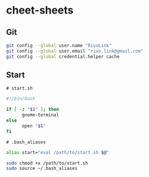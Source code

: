# cheet-sheets

## Git
```sh
git config --global user.name "RivoLink"
git config --global user.email "rivo.link@gmail.com"
git config --global credential.helper cache
```

## Start
`# start.sh`
```sh
#!/bin/bash

if [ -z "$1" ]; then
      gnome-terminal
else
      open "$1"
fi
```
`# .bash_aliases`
```sh
alias start="eval /path/to/start.sh $@"
```

```sh
sudo chmod +x /path/to/start.sh
sudo source ~/.bash_aliases
```
